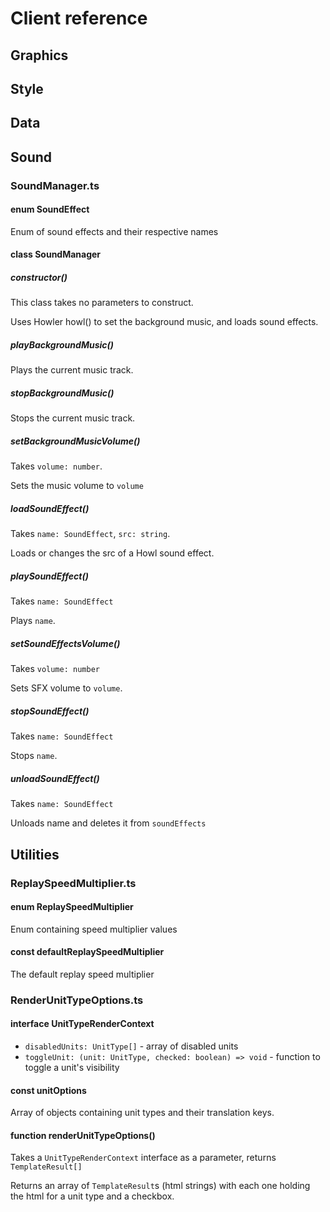 # Client reference

## Graphics

## Style

## Data

## Sound

### SoundManager.ts

#### enum SoundEffect

Enum of sound effects and their respective names

#### class SoundManager

##### constructor()

This class takes no parameters to construct.

Uses Howler howl() to set the background music, and loads sound effects.

##### playBackgroundMusic()

Plays the current music track.

##### stopBackgroundMusic()

Stops the current music track.

##### setBackgroundMusicVolume()

Takes `volume: number`.

Sets the music volume to `volume`

##### loadSoundEffect()

Takes `name: SoundEffect`, `src: string`.

Loads or changes the src of a Howl sound effect.

##### playSoundEffect()

Takes `name: SoundEffect`

Plays `name`.

##### setSoundEffectsVolume()

Takes `volume: number`

Sets SFX volume to `volume`.

##### stopSoundEffect()

Takes `name: SoundEffect`

Stops `name`.

##### unloadSoundEffect()

Takes `name: SoundEffect`

Unloads name and deletes it from `soundEffects`

## Utilities

### ReplaySpeedMultiplier.ts

#### enum ReplaySpeedMultiplier

Enum containing speed multiplier values

#### const defaultReplaySpeedMultiplier

The default replay speed multiplier

### RenderUnitTypeOptions.ts

#### interface UnitTypeRenderContext

- `disabledUnits: UnitType[]` - array of disabled units
- `toggleUnit: (unit: UnitType, checked: boolean) => void` - function to toggle a unit's visibility

#### const unitOptions

Array of objects containing unit types and their translation keys.

#### function renderUnitTypeOptions()

Takes a `UnitTypeRenderContext` interface as a parameter, returns `TemplateResult[]`

Returns an array of `TemplateResult`s (html strings) with each one holding the html for a unit type and a checkbox.
